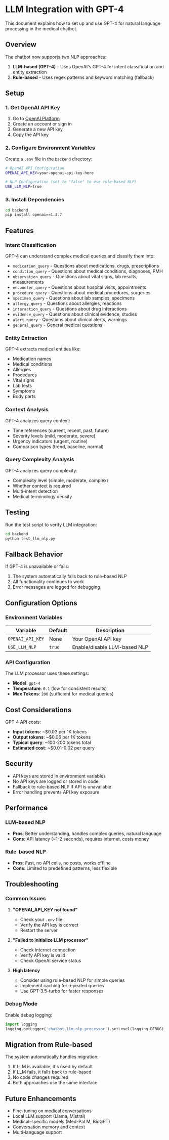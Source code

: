 # LLM Integration with GPT-4

This document explains how to set up and use GPT-4 for natural language processing in the medical chatbot.

## Overview

The chatbot now supports two NLP approaches:

1. **LLM-based (GPT-4)** - Uses OpenAI's GPT-4 for intent classification and entity extraction
2. **Rule-based** - Uses regex patterns and keyword matching (fallback)

## Setup

### 1. Get OpenAI API Key

1. Go to [OpenAI Platform](https://platform.openai.com/api-keys)
2. Create an account or sign in
3. Generate a new API key
4. Copy the API key

### 2. Configure Environment Variables

Create a `.env` file in the `backend` directory:

```bash
# OpenAI API Configuration
OPENAI_API_KEY=your-openai-api-key-here

# NLP Configuration (set to "false" to use rule-based NLP)
USE_LLM_NLP=true
```

### 3. Install Dependencies

```bash
cd backend
pip install openai==1.3.7
```

## Features

### Intent Classification

GPT-4 can understand complex medical queries and classify them into:

- `medication_query` - Questions about medications, drugs, prescriptions
- `condition_query` - Questions about medical conditions, diagnoses, PMH
- `observation_query` - Questions about vital signs, lab results, measurements
- `encounter_query` - Questions about hospital visits, appointments
- `procedure_query` - Questions about medical procedures, surgeries
- `specimen_query` - Questions about lab samples, specimens
- `allergy_query` - Questions about allergies, reactions
- `interaction_query` - Questions about drug interactions
- `evidence_query` - Questions about clinical evidence, studies
- `alert_query` - Questions about clinical alerts, warnings
- `general_query` - General medical questions

### Entity Extraction

GPT-4 extracts medical entities like:
- Medication names
- Medical conditions
- Allergies
- Procedures
- Vital signs
- Lab tests
- Symptoms
- Body parts

### Context Analysis

GPT-4 analyzes query context:
- Time references (current, recent, past, future)
- Severity levels (mild, moderate, severe)
- Urgency indicators (urgent, routine)
- Comparison types (trend, baseline, normal)

### Query Complexity Analysis

GPT-4 analyzes query complexity:
- Complexity level (simple, moderate, complex)
- Whether context is required
- Multi-intent detection
- Medical terminology density

## Testing

Run the test script to verify LLM integration:

```bash
cd backend
python test_llm_nlp.py
```

## Fallback Behavior

If GPT-4 is unavailable or fails:
1. The system automatically falls back to rule-based NLP
2. All functionality continues to work
3. Error messages are logged for debugging

## Configuration Options

### Environment Variables

| Variable | Default | Description |
|----------|---------|-------------|
| `OPENAI_API_KEY` | None | Your OpenAI API key |
| `USE_LLM_NLP` | `true` | Enable/disable LLM-based NLP |

### API Configuration

The LLM processor uses these settings:
- **Model**: `gpt-4`
- **Temperature**: `0.1` (low for consistent results)
- **Max Tokens**: `200` (sufficient for medical queries)

## Cost Considerations

GPT-4 API costs:
- **Input tokens**: ~$0.03 per 1K tokens
- **Output tokens**: ~$0.06 per 1K tokens
- **Typical query**: ~100-200 tokens total
- **Estimated cost**: ~$0.01-0.02 per query

## Security

- API keys are stored in environment variables
- No API keys are logged or stored in code
- Fallback to rule-based NLP if API is unavailable
- Error handling prevents API key exposure

## Performance

### LLM-based NLP
- **Pros**: Better understanding, handles complex queries, natural language
- **Cons**: API latency (~1-2 seconds), requires internet, costs money

### Rule-based NLP
- **Pros**: Fast, no API calls, no costs, works offline
- **Cons**: Limited to predefined patterns, less flexible

## Troubleshooting

### Common Issues

1. **"OPENAI_API_KEY not found"**
   - Check your `.env` file
   - Verify the API key is correct
   - Restart the server

2. **"Failed to initialize LLM processor"**
   - Check internet connection
   - Verify API key is valid
   - Check OpenAI service status

3. **High latency**
   - Consider using rule-based NLP for simple queries
   - Implement caching for repeated queries
   - Use GPT-3.5-turbo for faster responses

### Debug Mode

Enable debug logging:

```python
import logging
logging.getLogger('chatbot.llm_nlp_processor').setLevel(logging.DEBUG)
```

## Migration from Rule-based

The system automatically handles migration:
1. If LLM is available, it's used by default
2. If LLM fails, it falls back to rule-based
3. No code changes required
4. Both approaches use the same interface

## Future Enhancements

- Fine-tuning on medical conversations
- Local LLM support (Llama, Mistral)
- Medical-specific models (Med-PaLM, BioGPT)
- Conversation memory and context
- Multi-language support
